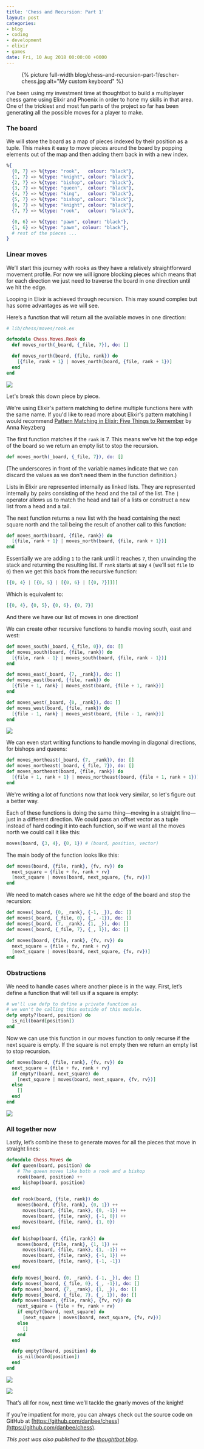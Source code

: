 ```yaml
---
title: 'Chess and Recursion: Part 1'
layout: post
categories:
- blog
- coding
- development
- elixir
- games
date: Fri, 10 Aug 2018 00:00:00 +0000
---
```


<style>
  .chessboard-image {
    box-shadow: none;
    padding: 0;
    margin: 0;
    max-width: 400px;
  }
</style>

<figure>
  {% picture full-width blog/chess-and-recursion-part-1/escher-chess.jpg
     alt="My custom keyboard" %}
</figure>

I’ve been using my investment time at thoughtbot to build a multiplayer chess
game using Elixir and Phoenix in order to hone my skills in that area. One of
the trickiest and most fun parts of the project so far has been generating all
the possible moves for a player to make.

<!-- more -->

### The board

We will store the board as a map of pieces indexed by their position as a tuple.
This makes it easy to move pieces around the board by popping elements out of
the map and then adding them back in with a new index.

```elixir
%{
  {0, 7} => %{type: "rook",   colour: "black"},
  {1, 7} => %{type: "knight", colour: "black"},
  {2, 7} => %{type: "bishop", colour: "black"},
  {3, 7} => %{type: "queen",  colour: "black"},
  {4, 7} => %{type: "king",   colour: "black"},
  {5, 7} => %{type: "bishop", colour: "black"},
  {6, 7} => %{type: "knight", colour: "black"},
  {7, 7} => %{type: "rook",   colour: "black"},

  {0, 6} => %{type: "pawn", colour: "black"},
  {1, 6} => %{type: "pawn", colour: "black"},
  # rest of the pieces ...
}
```

### Linear moves

We’ll start this journey with rooks as they have a relatively straightforward
movement profile. For now we will ignore blocking pieces which means that for
each direction we just need to traverse the board in one direction until we hit
the edge.

Looping in Elixir is achieved through recursion. This may sound complex but has
some advantages as we will see.

Here’s a function that will return all the available moves in one direction:

```elixir
# lib/chess/moves/rook.ex

defmodule Chess.Moves.Rook do
  def moves_north(_board, {_file, 7}), do: []

  def moves_north(board, {file, rank}) do
    [{file, rank + 1} | moves_north(board, {file, rank + 1})]
  end
end
```

<p>
<img class="chessboard-image" src="https://images.thoughtbot.com/blog-vellum-image-uploads/bLlwSAAfRmyxCoKFKaOh_move-north.png">
</p>

Let's break this down piece by piece.

We're using Elixir's pattern matching to define multiple functions here with the
same name. If you'd like to read more about Elixir's pattern matching I would
recommend [Pattern Matching in Elixir: Five Things to
Remember](https://blog.carbonfive.com/2017/10/19/pattern-matching-in-elixir-five-things-to-remember/)
by Anna Neyzberg

The first function matches if the `rank` is 7. This means we've hit the top edge
of the board so we return an empty list to stop the recursion.

```elixir
def moves_north(_board, {_file, 7}), do: []
```

(The underscores in front of the variable names indicate that we can discard the
values as we don't need them in the function definition.)

Lists in Elixir are represented internally as linked lists. They are represented
internally by pairs consisting of the head and the tail of the list. The `|`
operator allows us to match the head and tail of a lists or construct a new list
from a head and a tail.

The next function returns a new list with the head containing the next square
north and the tail being the result of another call to this function:

```elixir
def moves_north(board, {file, rank}) do
  [{file, rank + 1} | moves_north(board, {file, rank + 1})]
end
```

Essentially we are adding `1` to the rank until it reaches `7`, then unwinding
the stack and returning the resulting list. If `rank` starts at say `4` (we’ll
set `file` to `0`) then we get this back from the recursive function:

```elixir
[{0, 4} | [{0, 5} | [{0, 6} | [{0, 7}]]]]
```

Which is equivalent to:

```elixir
[{0, 4}, {0, 5}, {0, 6}, {0, 7}]
```

And there we have our list of moves in one direction!

We can create other recursive functions to handle moving south, east and west:

```elixir
def moves_south(_board, {_file, 0}), do: []
def moves_south(board, {file, rank}) do
  [{file, rank - 1} | moves_south(board, {file, rank - 1})]
end

def moves_east(_board, {7, _rank}), do: []
def moves_east(board, {file, rank}) do
  [{file + 1, rank} | moves_east(board, {file + 1, rank})]
end

def moves_west(_board, {0, _rank}), do: []
def moves_west(board, {file, rank}) do
  [{file - 1, rank} | moves_west(board, {file - 1, rank})]
end
```

<p>
<img class="chessboard-image" src="https://images.thoughtbot.com/blog-vellum-image-uploads/5roVrC3mTGSFrZCb2jCQ_rook.png">
</p>

We can even start writing functions to handle moving in diagonal directions, for
bishops and queens:

```elixir
def moves_northeast(_board, {7, _rank}), do: []
def moves_northeast(_board, {_file, 7}), do: []
def moves_northeast(board, {file, rank}) do
  [{file + 1, rank + 1} | moves_northeast(board, {file + 1, rank + 1})]
end
```

We're writing a lot of functions now that look very similar, so let's figure out
a better way.

Each of these functions is doing the same thing—moving in a straight line—just
in a different direction. We could pass an offset vector as a tuple instead of
hard coding it into each function, so if we want all the moves north we could
call it like this:

```elixir
moves(board, {3, 4}, {0, 1}) # (board, position, vector)
```

The main body of the function looks like this:

```elixir
def moves(board, {file, rank}, {fv, rv}) do
  next_square = {file + fv, rank + rv}
  [next_square | moves(board, next_square, {fv, rv})]
end
```

We need to match cases where we hit the edge of the board and stop the
recursion:

```elixir
def moves(_board, {0, _rank}, {-1, _}), do: []
def moves(_board, {_file, 0}, {_, -1}), do: []
def moves(_board, {7, _rank}, {1, _}), do: []
def moves(_board, {_file, 7}, {_, 1}), do: []

def moves(board, {file, rank}, {fv, rv}) do
  next_square = {file + fv, rank + rv}
  [next_square | moves(board, next_square, {fv, rv})]
end
```

### Obstructions

We need to handle cases where another piece is in the way. First, let’s define
a function that will tell us if a square is empty:

```elixir
# we'll use defp to define a private function as
# we won't be calling this outside of this module.
defp empty?(board, position) do
  is_nil(board[position])
end
```

Now we can use this function in our moves function to only recurse if the next
square is empty. If the square is not empty then we return an empty list to stop
recursion.

```elixir
def moves(board, {file, rank}, {fv, rv}) do
  next_square = {file + fv, rank + rv}
  if empty?(board, next_square) do
    [next_square | moves(board, next_square, {fv, rv})]
  else
    []
  end
end
```

<p>
<img class="chessboard-image" src="https://images.thoughtbot.com/blog-vellum-image-uploads/4RoPC5nSQeG34c6a1QJd_rook-blocked.png">
</p>

### All together now

Lastly, let’s combine these to generate moves for all the pieces that move in
straight lines:

```elixir
defmodule Chess.Moves do
  def queen(board, position) do
    # The queen moves like both a rook and a bishop
    rook(board, position) ++
      bishop(board, position)
  end

  def rook(board, {file, rank}) do
    moves(board, {file, rank}, {0, 1}) ++
      moves(board, {file, rank}, {0, -1}) ++
      moves(board, {file, rank}, {-1, 0}) ++
      moves(board, {file, rank}, {1, 0})
  end

  def bishop(board, {file, rank}) do
    moves(board, {file, rank}, {1, 1}) ++
      moves(board, {file, rank}, {1, -1}) ++
      moves(board, {file, rank}, {-1, 1}) ++
      moves(board, {file, rank}, {-1, -1})
  end

  defp moves(_board, {0, _rank}, {-1, _}), do: []
  defp moves(_board, {_file, 0}, {_, -1}), do: []
  defp moves(_board, {7, _rank}, {1, _}), do: []
  defp moves(_board, {_file, 7}, {_, 1}), do: []
  defp moves(board, {file, rank}, {fv, rv}) do
    next_square = {file + fv, rank + rv}
    if empty?(board, next_square) do
      [next_square | moves(board, next_square, {fv, rv})]
    else
      []
    end
  end

  defp empty?(board, position) do
    is_nil(board[position])
  end
end
```

<p>
<img class="chessboard-image" src="https://images.thoughtbot.com/blog-vellum-image-uploads/g8DrJMdfRbuV8LTS6ONZ_bishop.png">
</p>
<p>
<img class="chessboard-image" src="https://images.thoughtbot.com/blog-vellum-image-uploads/pDNhf5EmRe2Q8TOlrS21_queen.png">
</p>

That’s all for now, next time we’ll tackle the gnarly moves of the knight!

If you’re impatient for more, you can always check out the source code on GitHub
at [https://github.com/danbee/chess](https://github.com/danbee/chess).

*This post was also published to the [thoughtbot
blog](https://robots.thoughtbot.com/chess-and-recursion-part-1).*



